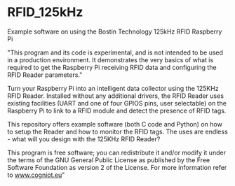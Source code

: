 # RFID_125kHz
Example software on using the Bostin Technology 125kHz RFID Raspberry Pi

"This program and its code is experimental, and is not intended to be used in a production environment. It demonstrates the very basics of what is required to get the Raspberry Pi receiving RFID data and configuring the RFID Reader parameters."

Turn your Raspberry Pi into an intelligent data collector using the 125KHz RFID Reader. Installed without any additional drivers, the  RFID Reader uses existing facilities (UART and one of four GPIOS pins, user selectable) on the Raspberry Pi to link to a RFID module and detect the presence of RFID tags.  
 
This repository offers example software (both C code and Python) on how to setup the Reader and how to monitor the RFID tags.  The uses are endless - what will you design with the 125KHz RFID Reader?

This program is free software; you can redistribute it and/or modify it under the terms of the GNU General Public License as published by the Free Software Foundation as version 2 of the License. For more information refer to www.cogniot.eu"

